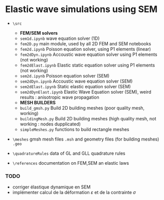 # Elastic wave simulations using SEM

- `\src`
  - **FEM/SEM solvers**
  - `sem1d.ipynb` wave equation solver (1D)
  - `fem2D.py` main module, used by all 2D FEM and SEM notebooks
  - `fem2d.ipynb` Poisson equation solver, using P1 elements (linear)
  - `fem2dDyn.ipynb` Accoustic wave equation solver using P1 elements (not working)
  - `fem2dElast.ipynb` Elastic static equation solver using P1 elements (not working)
  - `sem2d.ipynb` Poisson equation solver (SEM)
  - `sem2dDyn.ipynb` Accoustic wave equation solver (SEM)
  - `sem2dElast.ipynb` Static elastic equation solver (SEM)
  - `sem2dDynElast.ipynb` Elastic Wave Equation solver (SEM), weird results : anisotropic wave propagation
  - **MESH BUILDERS**
  - `build_gmsh.py` Build 2D building meshes (poor quality mesh, working)
  - `buildingMesh.py` Build 2D building meshes (high quality mesh, not working : nodes dupplicated)
  - `simpleMeshes.py` functions to build rectangle meshes

- `\meshes` gmsh mesh files `.msh` and geometry files (for building meshes) `.geo`
- `\quadratureRules` data of GL and GLL quadrature rules
- `\references` documentation on FEM,SEM an elastic laws

### TODO
- corriger élastique dynamique en SEM
- implémenter calcul de la déformation $\varepsilon$ et de la contrainte $\sigma$